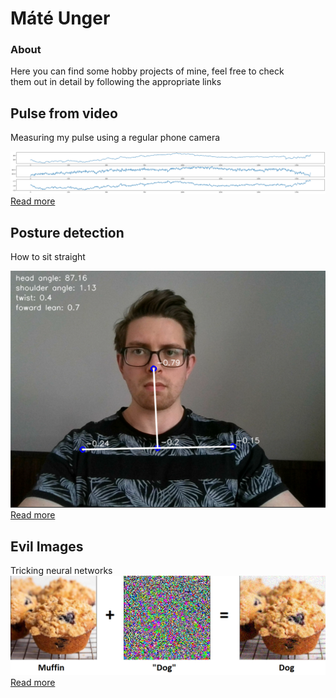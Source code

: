 # Máté Unger
### About
Here you can find some hobby projects of mine, feel free to check  
them out in detail by following the appropriate links

## Pulse from video

Measuring my pulse using a regular phone camera
  

![image](images/ppg.png)  
[Read more](ppg.md)


## Posture detection
How to sit straight  

![image](images/posture/sitting_straight.PNG)  
[Read more](postureDetection.md)


## Evil Images
Tricking neural networks
![image](images/adversarial_images/non_targeted_resnet/flow.png)  
[Read more](adversarialImages.md)
